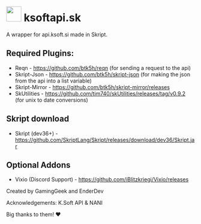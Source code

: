 # <img src="https://twemoji.maxcdn.com/2/72x72/1f36b.png" width="40"> ksoftapi.sk
A wrapper for api.ksoft.si made in Skript.

## Required Plugins:

* Reqn - https://github.com/btk5h/reqn (for sending a request to the api)
* Skript-Json - https://github.com/btk5h/skript-json (for making the json from the api into a list variable)
* Skript-Mirror - https://github.com/btk5h/skript-mirror/releases
* SkUtilities - https://github.com/tim740/skUtilities/releases/tag/v0.9.2 (for unix to date conversions)

## Skript download
* Skript (dev36+) - https://github.com/SkriptLang/Skript/releases/download/dev36/Skript.jar

## Optional Addons
* Vixio (Discord Support) - https://github.com/iBlitzkriegi/Vixio/releases

Created by GamingGeek and EnderDev

Acknowledgements: K.Soft API & NANI

Big thanks to them! :heart:

